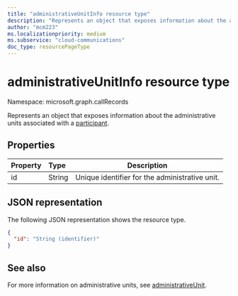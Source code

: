 ```yaml
---
title: "administrativeUnitInfo resource type"
description: "Represents an object that exposes information about the administrative units associated with a call participant."
author: "mcm223"
ms.localizationpriority: medium
ms.subservice: "cloud-communications"
doc_type: resourcePageType
---
```


# administrativeUnitInfo resource type

Namespace: microsoft.graph.callRecords

Represents an object that exposes information about the administrative units associated with a [participant](callrecords-participantbase.md).

## Properties

| Property | Type   | Description                                    |
|:---------|:-------|------------------------------------------------|
| id       | String | Unique identifier for the administrative unit. |

## JSON representation

The following JSON representation shows the resource type.

<!-- {
  "blockType": "resource",
  "@odata.type": "microsoft.graph.callRecords.administrativeUnitInfo",
  "optionalProperties": [
    "id",
  ],
  "openType": false
} -->
```json
{
  "id": "String (identifier)"
}
```

## See also

For more information on administrative units, see [administrativeUnit](administrativeUnit.md).
